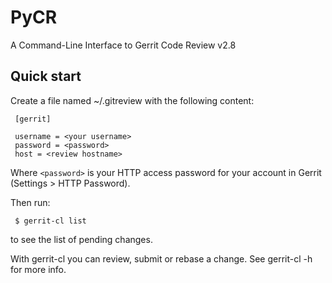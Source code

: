 PyCR
====

A Command-Line Interface to Gerrit Code Review v2.8

Quick start
-----------

Create a file named ~/.gitreview with the following content:

     [gerrit]

     username = <your username>
     password = <password>
     host = <review hostname>

Where `<password>` is your HTTP access password for your account in Gerrit
(Settings > HTTP Password).

Then run:

     $ gerrit-cl list

to see the list of pending changes.

With gerrit-cl you can review, submit or rebase a change. See gerrit-cl -h
for more info.